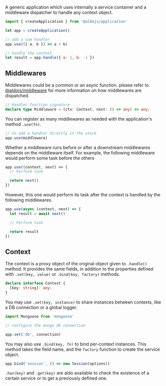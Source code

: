 
A generic application which uses internally a service container and a middleware dispatcher to handle any context object.

```js
import { createApplication } from '@aldojs/application'

let app = createApplication()

// add a sum handler
app.use(({ a, b }) => a + b)

// handle the context
let result = app.handle({ a: 1, b: -1 })
```

## Middlewares

Middlewares could be a common or an async function. please refer to [@aldojs/middleware](https://www.npmjs.org/package/@aldojs/middleware) for more information on how middlewares are dispatched.

```ts
// Handler function signature
declare type Middleware = (ctx: Context, next: () => any) => any;
```

You can register as many middlewares as needed with the application's method `.use(fn)`.

```js
// to add a handler directly in the stack
app.use(middleware)
```

Whether a middleware runs before or after a downstream middlewares depends on the middleware itself.
For example, the following middleware would perform some task before the others

```js
app.use((context, next) => {
  // Perform task

  return next()
})
```

However, this one would perform its task after the context is handled by the following middlewares.

```js
app.use(async (context, next) => {
  let result = await next()

  // Perform task

  return result
})
```

## Context

The context is a proxy object of the original object given to `.handle()` method.
It provides the same fields, in addition to the properties defined with `.set(key, value)` or `.bind(key, factory)` methods.

```ts
declare interface Context {
  [key: string]: any;
}
```

You may use `.set(key, instance)` to share instances between contexts, like a DB connection or a global logger.

```js
import Mongoose from 'mongoose'

// configure the mongo db connection

app.set('db', connection)
```

You may also use `.bind(key, fn)` to bind per-context instances.
This method takes the field name, and the `factory` function to create the service object.

```js
app.bind('session', () => new Session(options))
```

`.has(key)` and `.get(key)` are aldo available to check the existence of a certain service or to get a previously defined one.
